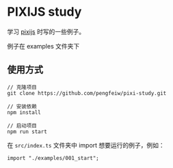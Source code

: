 # PIXIJS study

学习 [pixijs](https://pixijs.io/guides/) 时写的一些例子。

例子在 examples 文件夹下

## 使用方式

```
// 克隆项目
git clone https://github.com/pengfeiw/pixi-study.git

// 安装依赖
npm install

// 启动项目
npm run start
```

在 `src/index.ts` 文件夹中 import 想要运行的例子，例如：

```
import "./examples/001_start";
```
